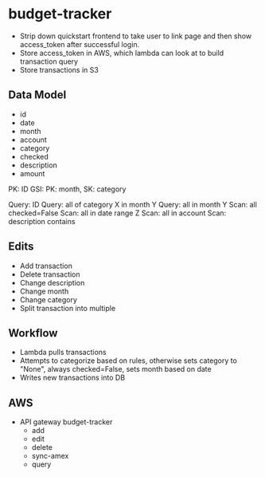# budget-tracker
- Strip down quickstart frontend to take user to link page and then show access_token after successful login.
- Store access_token in AWS, which lambda can look at to build transaction query
- Store transactions in S3

## Data Model
- id 
- date
- month
- account
- category
- checked
- description
- amount

PK: ID
GSI: PK: month, SK: category

Query: ID
Query: all of category X in month Y
Query: all in month Y
Scan: all checked=False
Scan: all in date range Z
Scan: all in account
Scan: description contains


## Edits
- Add transaction
- Delete transaction
- Change description
- Change month
- Change category
- Split transaction into multiple

## Workflow
- Lambda pulls transactions
- Attempts to categorize based on rules, otherwise sets category to "None", always checked=False, sets month based on date
- Writes new transactions into DB

## AWS
- API gateway budget-tracker
	- add
	- edit
	- delete
	- sync-amex
	- query
